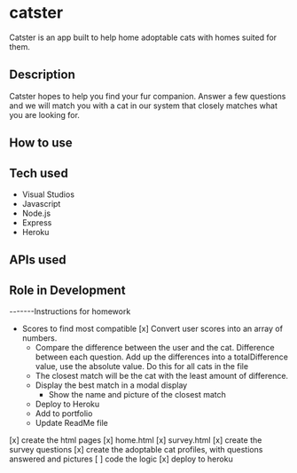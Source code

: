 # catster
Catster is an app built to help home adoptable cats with homes suited for them.

## Description
Catster hopes to help you find your fur companion. Answer a few questions and we will match you with a cat in our system that closely matches what you are looking for.

## How to use

## Tech used
- Visual Studios
- Javascript
- Node.js
- Express
- Heroku

## APIs used

## Role in Development

-------Instructions for homework

- Scores to find most compatible
    [x] Convert user scores into an array of numbers.
    - Compare the difference between the user and the cat. Difference between each question. Add up the differences into a totalDifference value, use the absolute value. Do this for all cats in the file
    - The closest match will be the cat with the least amount of difference.
    - Display the best match in a modal display
        - Show the name and picture of the closest match
    - Deploy to Heroku
    - Add to portfolio
    - Update ReadMe file

[x] create the html pages
[x] home.html
[x] survey.html
[x] create the survey questions
[x] create the adoptable cat profiles, with questions answered and pictures
[ ] code the logic
[x] deploy to heroku

